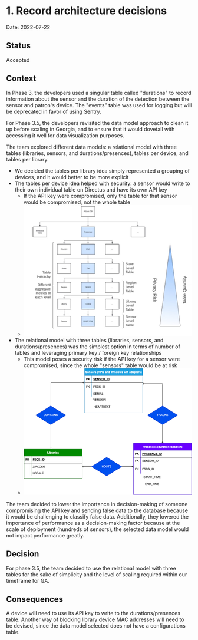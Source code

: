 # 1. Record architecture decisions

Date: 2022-07-22

## Status

Accepted

## Context

In Phase 3, the developers used a singular table called "durations" to record information about the sensor and the duration of the detection between the sensor and patron's device. The "events" table was used for logging but will be deprecated in favor of using Sentry.

For Phase 3.5, the developers revisited the data model approach to clean it up before scaling in Georgia, and to ensure that it would dovetail with accessing it well for data visualization purposes.

The team explored different data models: a relational model with three tables (libraries, sensors, and durations/presences), tables per device, and tables per library.

- We decided the tables per library idea simply represented a grouping of devices, and it would better to be more explicit
- The tables per device idea helped with security: a sensor would write to their own individual table on Directus and have its own API key
    - If the API key were compromised, only the table for that sensor would be compromised, not the whole table
    - ![Data taxonomy for tables per device idea](/doc/images/data_heriachy.jpg)
- The relational model with three tables (libraries, sensors, and durations/presences) was the simplest option in terms of number of tables and leveraging primary key / foreign key relationships
    - This model poses a security risk if the API key for a sensor were compromised, since the whole "sensors" table would be at risk
    - ![ER diagram for sensors table](/doc/images/ER_Diagram_Sensors.png)

The team decided to lower the importance in decision-making of someone compromising the API key and sending false data to the database because it would be challenging to classify false data. Additionally, they lowered the importance of performance as a decision-making factor because at the scale of deployment (hundreds of sensors), the selected data model would not impact performance greatly.

## Decision

For phase 3.5, the team decided to use the relational model with three tables for the sake of simplicity and the level of scaling required within our timeframe for GA.

## Consequences

A device will need to use its API key to write to the durations/presences table. Another way of blocking library device MAC addresses will need to be devised, since the data model selected does not have a configurations table.


